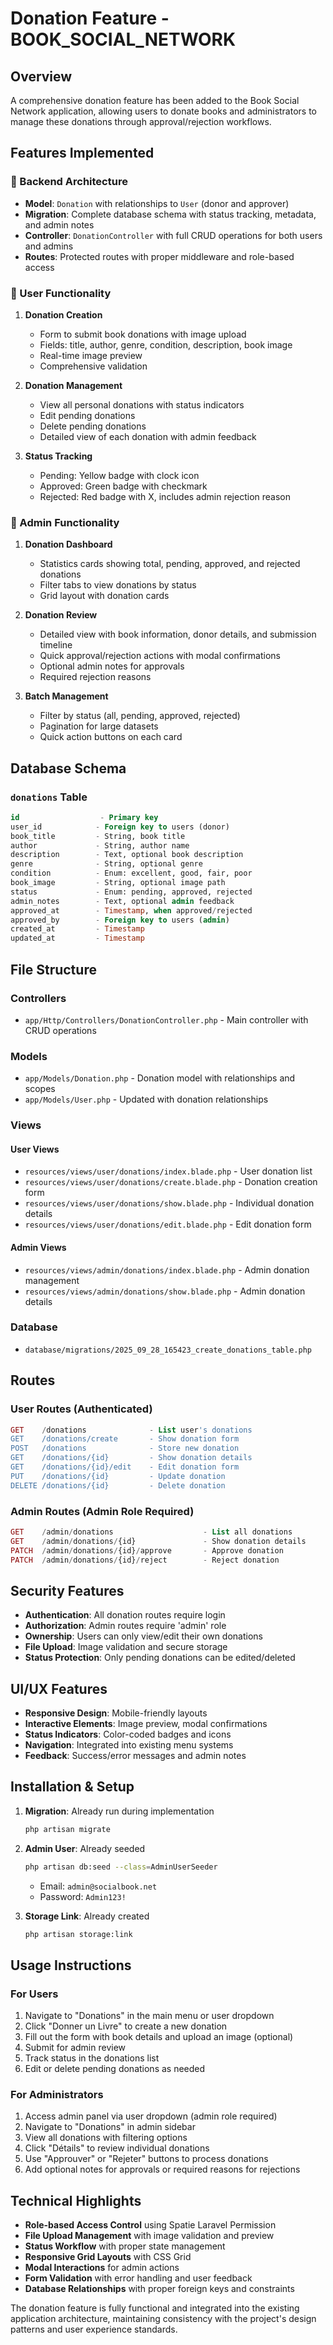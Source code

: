 # Donation Feature - BOOK_SOCIAL_NETWORK

## Overview
A comprehensive donation feature has been added to the Book Social Network application, allowing users to donate books and administrators to manage these donations through approval/rejection workflows.

## Features Implemented

### 🔧 Backend Architecture
- **Model**: `Donation` with relationships to `User` (donor and approver)
- **Migration**: Complete database schema with status tracking, metadata, and admin notes
- **Controller**: `DonationController` with full CRUD operations for both users and admins
- **Routes**: Protected routes with proper middleware and role-based access

### 👤 User Functionality
1. **Donation Creation**
   - Form to submit book donations with image upload
   - Fields: title, author, genre, condition, description, book image
   - Real-time image preview
   - Comprehensive validation

2. **Donation Management**
   - View all personal donations with status indicators
   - Edit pending donations
   - Delete pending donations
   - Detailed view of each donation with admin feedback

3. **Status Tracking**
   - Pending: Yellow badge with clock icon
   - Approved: Green badge with checkmark
   - Rejected: Red badge with X, includes admin rejection reason

### 🔐 Admin Functionality
1. **Donation Dashboard**
   - Statistics cards showing total, pending, approved, and rejected donations
   - Filter tabs to view donations by status
   - Grid layout with donation cards

2. **Donation Review**
   - Detailed view with book information, donor details, and submission timeline
   - Quick approval/rejection actions with modal confirmations
   - Optional admin notes for approvals
   - Required rejection reasons

3. **Batch Management**
   - Filter by status (all, pending, approved, rejected)
   - Pagination for large datasets
   - Quick action buttons on each card

## Database Schema

### `donations` Table
```sql
id                  - Primary key
user_id            - Foreign key to users (donor)
book_title         - String, book title
author             - String, author name
description        - Text, optional book description
genre              - String, optional genre
condition          - Enum: excellent, good, fair, poor
book_image         - String, optional image path
status             - Enum: pending, approved, rejected
admin_notes        - Text, optional admin feedback
approved_at        - Timestamp, when approved/rejected
approved_by        - Foreign key to users (admin)
created_at         - Timestamp
updated_at         - Timestamp
```

## File Structure

### Controllers
- `app/Http/Controllers/DonationController.php` - Main controller with CRUD operations

### Models
- `app/Models/Donation.php` - Donation model with relationships and scopes
- `app/Models/User.php` - Updated with donation relationships

### Views
#### User Views
- `resources/views/user/donations/index.blade.php` - User donation list
- `resources/views/user/donations/create.blade.php` - Donation creation form
- `resources/views/user/donations/show.blade.php` - Individual donation details
- `resources/views/user/donations/edit.blade.php` - Edit donation form

#### Admin Views
- `resources/views/admin/donations/index.blade.php` - Admin donation management
- `resources/views/admin/donations/show.blade.php` - Admin donation details

### Database
- `database/migrations/2025_09_28_165423_create_donations_table.php`

## Routes

### User Routes (Authenticated)
```php
GET    /donations              - List user's donations
GET    /donations/create       - Show donation form
POST   /donations              - Store new donation
GET    /donations/{id}         - Show donation details
GET    /donations/{id}/edit    - Edit donation form
PUT    /donations/{id}         - Update donation
DELETE /donations/{id}         - Delete donation
```

### Admin Routes (Admin Role Required)
```php
GET    /admin/donations                    - List all donations
GET    /admin/donations/{id}               - Show donation details
PATCH  /admin/donations/{id}/approve       - Approve donation
PATCH  /admin/donations/{id}/reject        - Reject donation
```

## Security Features
- **Authentication**: All donation routes require login
- **Authorization**: Admin routes require 'admin' role
- **Ownership**: Users can only view/edit their own donations
- **File Upload**: Image validation and secure storage
- **Status Protection**: Only pending donations can be edited/deleted

## UI/UX Features
- **Responsive Design**: Mobile-friendly layouts
- **Interactive Elements**: Image preview, modal confirmations
- **Status Indicators**: Color-coded badges and icons
- **Navigation**: Integrated into existing menu systems
- **Feedback**: Success/error messages and admin notes

## Installation & Setup

1. **Migration**: Already run during implementation
   ```bash
   php artisan migrate
   ```

2. **Admin User**: Already seeded
   ```bash
   php artisan db:seed --class=AdminUserSeeder
   ```
   - Email: `admin@socialbook.net`
   - Password: `Admin123!`

3. **Storage Link**: Already created
   ```bash
   php artisan storage:link
   ```

## Usage Instructions

### For Users
1. Navigate to "Donations" in the main menu or user dropdown
2. Click "Donner un Livre" to create a new donation
3. Fill out the form with book details and upload an image (optional)
4. Submit for admin review
5. Track status in the donations list
6. Edit or delete pending donations as needed

### For Administrators
1. Access admin panel via user dropdown (admin role required)
2. Navigate to "Donations" in admin sidebar
3. View all donations with filtering options
4. Click "Détails" to review individual donations
5. Use "Approuver" or "Rejeter" buttons to process donations
6. Add optional notes for approvals or required reasons for rejections

## Technical Highlights
- **Role-based Access Control** using Spatie Laravel Permission
- **File Upload Management** with image validation and preview
- **Status Workflow** with proper state management
- **Responsive Grid Layouts** with CSS Grid
- **Modal Interactions** for admin actions
- **Form Validation** with error handling and user feedback
- **Database Relationships** with proper foreign keys and constraints

The donation feature is fully functional and integrated into the existing application architecture, maintaining consistency with the project's design patterns and user experience standards.